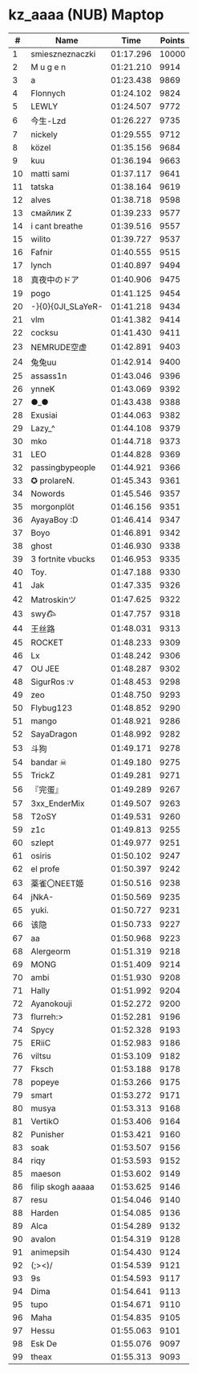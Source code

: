 # kz_aaaa (NUB) Maptop

|  # | Name | Time | Points |
|-------------- | -------------- | -------------- | -------------- | 
| 1 | smieszneznaczki | 01:17.296 | 10000 | 
| 2 | M u g e n | 01:21.210 | 9914 | 
| 3 | a | 01:23.438 | 9869 | 
| 4 | Flonnych | 01:24.102 | 9824 | 
| 5 | LEWLY | 01:24.507 | 9772 | 
| 6 | 今生-Lzd | 01:26.227 | 9735 | 
| 7 | nickely | 01:29.555 | 9712 | 
| 8 | közel | 01:35.156 | 9684 | 
| 9 | kuu | 01:36.194 | 9663 | 
| 10 | matti sami | 01:37.117 | 9641 | 
| 11 | tatska | 01:38.164 | 9619 | 
| 12 | alves | 01:38.718 | 9598 | 
| 13 | смайлик Z | 01:39.233 | 9577 | 
| 14 | i cant breathe | 01:39.516 | 9557 | 
| 15 | wilito | 01:39.727 | 9537 | 
| 16 | Fafnir | 01:40.555 | 9515 | 
| 17 | lynch | 01:40.897 | 9494 | 
| 18 | 真夜中のドア | 01:40.906 | 9475 | 
| 19 | pogo | 01:41.125 | 9454 | 
| 20 | -}{0}{0JI_SLaYeR- | 01:41.218 | 9434 | 
| 21 | vlm | 01:41.382 | 9414 | 
| 22 | cocksu | 01:41.430 | 9411 | 
| 23 | NEMRUDE空虚 | 01:42.891 | 9403 | 
| 24 | 兔兔uu | 01:42.914 | 9400 | 
| 25 | assass1n | 01:43.046 | 9396 | 
| 26 | ynneK | 01:43.069 | 9392 | 
| 27 | ●_● | 01:43.438 | 9388 | 
| 28 | Exusiai | 01:44.063 | 9382 | 
| 29 | Lazy_^ | 01:44.108 | 9379 | 
| 30 | mko | 01:44.718 | 9373 | 
| 31 | LEO | 01:44.828 | 9369 | 
| 32 | passingbypeople | 01:44.921 | 9366 | 
| 33 | ✪ prolareN. | 01:45.343 | 9361 | 
| 34 | Nowords | 01:45.546 | 9357 | 
| 35 | morgonplöt | 01:46.156 | 9351 | 
| 36 | AyayaBoy :D | 01:46.414 | 9347 | 
| 37 | Boyo | 01:46.891 | 9342 | 
| 38 | ghost | 01:46.930 | 9338 | 
| 39 | 3 fortnite vbucks | 01:46.953 | 9335 | 
| 40 | Toy. | 01:47.188 | 9330 | 
| 41 | Jak | 01:47.335 | 9326 | 
| 42 | Matroskinツ | 01:47.625 | 9322 | 
| 43 | swy𐂃 | 01:47.757 | 9318 | 
| 44 | 王丝路 | 01:48.031 | 9313 | 
| 45 | ROCKET | 01:48.233 | 9309 | 
| 46 | Lx | 01:48.242 | 9306 | 
| 47 | OU JEE | 01:48.287 | 9302 | 
| 48 | SigurRos :v | 01:48.453 | 9298 | 
| 49 | zeo | 01:48.750 | 9293 | 
| 50 | Flybug123 | 01:48.852 | 9290 | 
| 51 | mango | 01:48.921 | 9286 | 
| 52 | SayaDragon | 01:48.992 | 9282 | 
| 53 | 斗狗 | 01:49.171 | 9278 | 
| 54 | bandar ☠ | 01:49.180 | 9275 | 
| 55 | TrickZ | 01:49.281 | 9271 | 
| 56 | 『完蛋』 | 01:49.289 | 9267 | 
| 57 | 3xx_EnderMix | 01:49.507 | 9263 | 
| 58 | T2oSY | 01:49.531 | 9260 | 
| 59 | z1c | 01:49.813 | 9255 | 
| 60 | szlept | 01:49.977 | 9251 | 
| 61 | osiris | 01:50.102 | 9247 | 
| 62 | el profe | 01:50.397 | 9242 | 
| 63 | 薬雀〇NEET姬 | 01:50.516 | 9238 | 
| 64 | jNkA- | 01:50.569 | 9235 | 
| 65 | yuki. | 01:50.727 | 9231 | 
| 66 | 该隐 | 01:50.733 | 9227 | 
| 67 | aa | 01:50.968 | 9223 | 
| 68 | Alergeorm | 01:51.319 | 9218 | 
| 69 | MONG | 01:51.409 | 9214 | 
| 70 | ambi | 01:51.930 | 9208 | 
| 71 | Hally | 01:51.992 | 9204 | 
| 72 | Ayanokouji | 01:52.272 | 9200 | 
| 73 | flurreh:> | 01:52.281 | 9196 | 
| 74 | Spycy | 01:52.328 | 9193 | 
| 75 | ERiiC | 01:52.983 | 9186 | 
| 76 | viltsu | 01:53.109 | 9182 | 
| 77 | Fksch | 01:53.188 | 9178 | 
| 78 | popeye | 01:53.266 | 9175 | 
| 79 | smart | 01:53.272 | 9171 | 
| 80 | musya | 01:53.313 | 9168 | 
| 81 | VertikO | 01:53.406 | 9164 | 
| 82 | Punisher | 01:53.421 | 9160 | 
| 83 | soak | 01:53.507 | 9156 | 
| 84 | riqy | 01:53.593 | 9152 | 
| 85 | maeson | 01:53.602 | 9149 | 
| 86 | filip skogh aaaaa | 01:53.625 | 9146 | 
| 87 | resu | 01:54.046 | 9140 | 
| 88 | Harden | 01:54.085 | 9136 | 
| 89 | Alca | 01:54.289 | 9132 | 
| 90 | avalon | 01:54.319 | 9128 | 
| 91 | animepsih | 01:54.430 | 9124 | 
| 92 | (;><)/ | 01:54.539 | 9121 | 
| 93 | 9s | 01:54.593 | 9117 | 
| 94 | Dima | 01:54.641 | 9113 | 
| 95 | tupo | 01:54.671 | 9110 | 
| 96 | Maha | 01:54.835 | 9105 | 
| 97 | Hessu | 01:55.063 | 9101 | 
| 98 | Esk De | 01:55.076 | 9097 | 
| 99 | theax | 01:55.313 | 9093 | 


